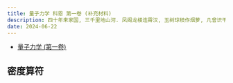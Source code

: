 ```yaml
---
title: 量子力学 科恩 第一卷 (补充材料)
description: 四十年来家国, 三千里地山河. 凤阁龙楼连霄汉, 玉树琼枝作烟萝, 几曾识干戈?
date: 2024-06-22
---
```


- [量子力学 (第一卷)](https://book.douban.com/subject/25954720/)

## 密度算符
